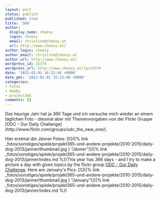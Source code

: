 ```yaml
---
layout: post
status: publish
published: true
title: '366'
author:
  display_name: cheesy
  login: cheesy
  email: christine@cheesy.at
  url: http://www.cheesy.at/
author_login: cheesy
author_email: christine@cheesy.at
author_url: http://www.cheesy.at/
wordpress_id: 15374
wordpress_url: http://www.cheesy.at/?p=15374
date: '2012-02-01 16:23:46 +0000'
date_gmt: '2012-02-01 15:23:46 +0000'
categories:
- Fotos
- Hobby
- project366
comments: []
---
```

<!--:de-->Das heurige Jahr hat ja 366 Tage und ich versuche mich wieder an einem täglichen Foto - diesmal aber mit Themenvorgaben von der Flickr Gruppe [ODC - Our Daily Challenge](http://www.flickr.com/groups/odc_the_new_one/).
Hier erstmal die Jänner Fotos:
[![]({% link _fotos/sonstiges/spiele/projekt365-und-andere-projekte/2010-2015/daily-dog-2013/janner/thumbnail.jpg } "Jänner")]({% link _fotos/sonstiges/spiele/projekt365-und-andere-projekte/2010-2015/daily-dog-2013/janner/index.md %})<!--:--><!--:en-->This year has 366 days - and I try to make a picture a day with given topics by the flickr group [ODC - Our Daily Challenge](http://www.flickr.com/groups/odc_the_new_one/).
Here are January's Pics:
[![]({% link _fotos/sonstiges/spiele/projekt365-und-andere-projekte/2010-2015/daily-dog-2013/janner/thumbnail.jpg } "January")]({% link _fotos/sonstiges/spiele/projekt365-und-andere-projekte/2010-2015/daily-dog-2013/janner/index.md %})<!--:-->
